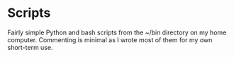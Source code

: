 Scripts
=======

Fairly simple Python and bash scripts from the ~/bin directory on my home
computer. Commenting is minimal as I wrote most of them for my own
short-term use.